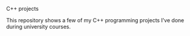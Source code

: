 C++ projects

This repository shows a few of my C++ programming projects I've done during university courses.
